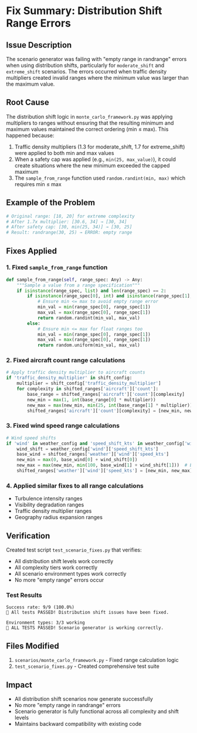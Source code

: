 # Fix Summary: Distribution Shift Range Errors

## Issue Description
The scenario generator was failing with "empty range in randrange" errors when using distribution shifts, particularly for `moderate_shift` and `extreme_shift` scenarios. The errors occurred when traffic density multipliers created invalid ranges where the minimum value was larger than the maximum value.

## Root Cause
The distribution shift logic in `monte_carlo_framework.py` was applying multipliers to ranges without ensuring that the resulting minimum and maximum values maintained the correct ordering (min ≤ max). This happened because:

1. Traffic density multipliers (1.3 for moderate_shift, 1.7 for extreme_shift) were applied to both min and max values
2. When a safety cap was applied (e.g., `min(25, max_value)`), it could create situations where the new minimum exceeded the capped maximum
3. The `sample_from_range` function used `random.randint(min, max)` which requires min ≤ max

## Example of the Problem
```python
# Original range: [18, 20] for extreme complexity
# After 1.7x multiplier: [30.6, 34] → [30, 34] 
# After safety cap: [30, min(25, 34)] → [30, 25]
# Result: randrange(30, 25) → ERROR: empty range
```

## Fixes Applied

### 1. Fixed `sample_from_range` function
```python
def sample_from_range(self, range_spec: Any) -> Any:
    """Sample a value from a range specification"""
    if isinstance(range_spec, list) and len(range_spec) == 2:
        if isinstance(range_spec[0], int) and isinstance(range_spec[1], int):
            # Ensure min <= max to avoid empty range error
            min_val = min(range_spec[0], range_spec[1])
            max_val = max(range_spec[0], range_spec[1])
            return random.randint(min_val, max_val)
        else:
            # Ensure min <= max for float ranges too
            min_val = min(range_spec[0], range_spec[1])
            max_val = max(range_spec[0], range_spec[1])
            return random.uniform(min_val, max_val)
```

### 2. Fixed aircraft count range calculations
```python
# Apply traffic density multiplier to aircraft counts
if 'traffic_density_multiplier' in shift_config:
    multiplier = shift_config['traffic_density_multiplier']
    for complexity in shifted_ranges['aircraft']['count']:
        base_range = shifted_ranges['aircraft']['count'][complexity]
        new_min = max(1, int(base_range[0] * multiplier))
        new_max = max(new_min, min(25, int(base_range[1] * multiplier)))  # Ensure max >= min
        shifted_ranges['aircraft']['count'][complexity] = [new_min, new_max]
```

### 3. Fixed wind speed range calculations
```python
# Wind speed shifts
if 'wind' in weather_config and 'speed_shift_kts' in weather_config['wind']:
    wind_shift = weather_config['wind']['speed_shift_kts']
    base_wind = shifted_ranges['weather']['wind']['speed_kts']
    new_min = max(0, base_wind[0] + wind_shift[0])
    new_max = max(new_min, min(100, base_wind[1] + wind_shift[1]))  # Ensure max >= min
    shifted_ranges['weather']['wind']['speed_kts'] = [new_min, new_max]
```

### 4. Applied similar fixes to all range calculations
- Turbulence intensity ranges
- Visibility degradation ranges
- Traffic density multiplier ranges
- Geography radius expansion ranges

## Verification
Created test script `test_scenario_fixes.py` that verifies:
- All distribution shift levels work correctly
- All complexity tiers work correctly  
- All scenario environment types work correctly
- No more "empty range" errors occur

### Test Results
```
Success rate: 9/9 (100.0%)
🎉 All tests PASSED! Distribution shift issues have been fixed.

Environment types: 3/3 working
🎉 ALL TESTS PASSED! Scenario generator is working correctly.
```

## Files Modified
1. `scenarios/monte_carlo_framework.py` - Fixed range calculation logic
2. `test_scenario_fixes.py` - Created comprehensive test suite

## Impact
- All distribution shift scenarios now generate successfully
- No more "empty range in randrange" errors
- Scenario generator is fully functional across all complexity and shift levels
- Maintains backward compatibility with existing code
